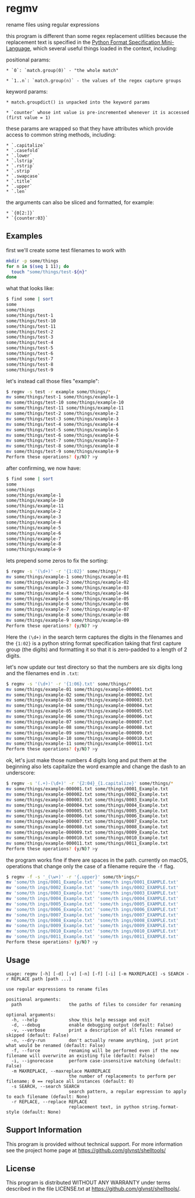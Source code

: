 # regmv

rename files using regular expressions

this program is different than some regex replacement utilities because the replacement text is specified in the [Python Format Specification Mini-Language](https://docs.python.org/3/library/string.html#format-specification-mini-language), which several useful things loaded in the context, including:

positional params:

    * `0`: `match.group(0)` - "the whole match"

    * `1..n`: `match.group(n)` - the values of the regex capture groups

keyword params:

    * match.groupdict() is unpacked into the keyword params

    * `counter` whose int value is pre-incremented whenever it is accessed (first value = 1)

these params are wrapped so that they have attributes which provide access to common string methods, including:

    * `.capitalize`
    * `.casefold`
    * `.lower`
    * `.lstrip`
    * `.rstrip`
    * `.strip`
    * `.swapcase`
    * `.title`
    * `.upper`
    * `.len`

the arguments can also be sliced and formatted, for example:

    * `{0[2:]}`
    * `{counter:03}`

## Examples

first we'll create some test filenames to work with

```sh
mkdir -p some/things
for n in $(seq 1 11); do
  touch "some/things/test-${n}"
done
```
what that looks like:

```sh
$ find some | sort
some
some/things
some/things/test-1
some/things/test-10
some/things/test-11
some/things/test-2
some/things/test-3
some/things/test-4
some/things/test-5
some/things/test-6
some/things/test-7
some/things/test-8
some/things/test-9
```

let's instead call those files "example":

```sh
$ regmv -s test -r example some/things/*
mv some/things/test-1 some/things/example-1
mv some/things/test-10 some/things/example-10
mv some/things/test-11 some/things/example-11
mv some/things/test-2 some/things/example-2
mv some/things/test-3 some/things/example-3
mv some/things/test-4 some/things/example-4
mv some/things/test-5 some/things/example-5
mv some/things/test-6 some/things/example-6
mv some/things/test-7 some/things/example-7
mv some/things/test-8 some/things/example-8
mv some/things/test-9 some/things/example-9
Perform these operations? (y/N)? >y
```

after confirming, we now have:

```sh
$ find some | sort
some
some/things
some/things/example-1
some/things/example-10
some/things/example-11
some/things/example-2
some/things/example-3
some/things/example-4
some/things/example-5
some/things/example-6
some/things/example-7
some/things/example-8
some/things/example-9
```

lets prepend some zeros to fix the sorting:

```sh
$ regmv -s '(\d+)' -r '{1:02}' some/things/*
mv some/things/example-1 some/things/example-01
mv some/things/example-2 some/things/example-02
mv some/things/example-3 some/things/example-03
mv some/things/example-4 some/things/example-04
mv some/things/example-5 some/things/example-05
mv some/things/example-6 some/things/example-06
mv some/things/example-7 some/things/example-07
mv some/things/example-8 some/things/example-08
mv some/things/example-9 some/things/example-09
Perform these operations? (y/N)? >y
```

Here the `(\d+)` in the search term captures the digits in the filenames and the `{1:02}` is a python string format specification taking that first capture group (the digits) and formatting it so that it is zero-padded to a length of 2 digits.

let's now update our test directory so that the numbers are six digits long and the filenames end in `.txt`:

```sh
$ regmv -s '(\d+)' -r '{1:06}.txt' some/things/*
mv some/things/example-01 some/things/example-000001.txt
mv some/things/example-02 some/things/example-000002.txt
mv some/things/example-03 some/things/example-000003.txt
mv some/things/example-04 some/things/example-000004.txt
mv some/things/example-05 some/things/example-000005.txt
mv some/things/example-06 some/things/example-000006.txt
mv some/things/example-07 some/things/example-000007.txt
mv some/things/example-08 some/things/example-000008.txt
mv some/things/example-09 some/things/example-000009.txt
mv some/things/example-10 some/things/example-000010.txt
mv some/things/example-11 some/things/example-000011.txt
Perform these operations? (y/N)? >y
```

ok, let's just make those numbers 4 digits long and put them at the beginning also lets capitalize the word example and change the dash to an underscore:

```sh
$ regmv -s '(.+)-(\d+)' -r '{2:04}_{1.capitalize}' some/things/*
mv some/things/example-000001.txt some/things/0001_Example.txt
mv some/things/example-000002.txt some/things/0002_Example.txt
mv some/things/example-000003.txt some/things/0003_Example.txt
mv some/things/example-000004.txt some/things/0004_Example.txt
mv some/things/example-000005.txt some/things/0005_Example.txt
mv some/things/example-000006.txt some/things/0006_Example.txt
mv some/things/example-000007.txt some/things/0007_Example.txt
mv some/things/example-000008.txt some/things/0008_Example.txt
mv some/things/example-000009.txt some/things/0009_Example.txt
mv some/things/example-000010.txt some/things/0010_Example.txt
mv some/things/example-000011.txt some/things/0011_Example.txt
Perform these operations? (y/N)? >y
```

the program works fine if there are spaces in the path. currently on macOS, operations that change only the case of a filename require the `-f` flag.

```sh
$ regmv -f -s '_(\w+)' -r '{.upper}' some/th*ings/*
mv 'some/th ings/0001_Example.txt' 'some/th ings/0001_EXAMPLE.txt'
mv 'some/th ings/0002_Example.txt' 'some/th ings/0002_EXAMPLE.txt'
mv 'some/th ings/0003_Example.txt' 'some/th ings/0003_EXAMPLE.txt'
mv 'some/th ings/0004_Example.txt' 'some/th ings/0004_EXAMPLE.txt'
mv 'some/th ings/0005_Example.txt' 'some/th ings/0005_EXAMPLE.txt'
mv 'some/th ings/0006_Example.txt' 'some/th ings/0006_EXAMPLE.txt'
mv 'some/th ings/0007_Example.txt' 'some/th ings/0007_EXAMPLE.txt'
mv 'some/th ings/0008_Example.txt' 'some/th ings/0008_EXAMPLE.txt'
mv 'some/th ings/0009_Example.txt' 'some/th ings/0009_EXAMPLE.txt'
mv 'some/th ings/0010_Example.txt' 'some/th ings/0010_EXAMPLE.txt'
mv 'some/th ings/0011_Example.txt' 'some/th ings/0011_EXAMPLE.txt'
Perform these operations? (y/N)? >y
```


##  Usage

```
usage: regmv [-h] [-d] [-v] [-n] [-f] [-i] [-m MAXREPLACE] -s SEARCH -r REPLACE path [path ...]

use regular expressions to rename files

positional arguments:
  path                  the paths of files to consider for renaming

optional arguments:
  -h, --help            show this help message and exit
  -d, --debug           enable debugging output (default: False)
  -v, --verbose         print a description of all files renamed or skipped (default: False)
  -n, --dry-run         don't actually rename anything, just print what would be renamed (default: False)
  -f, --force           renaming will be performed even if the new filename will overwrite an existing file (default: False)
  -i, --ignorecase      perform case-insensitive matching (default: False)
  -m MAXREPLACE, --maxreplace MAXREPLACE
                        the number of replacements to perform per filename; 0 == replace all instances (default: 0)
  -s SEARCH, --search SEARCH
                        search pattern, a regular expression to apply to each filename (default: None)
  -r REPLACE, --replace REPLACE
                        replacement text, in python string.format-style (default: None)
```

## Support Information

This program is provided without technical support. For more information see the project home page at <https://github.com/glvnst/shelltools/>

## License

This program is distributed WITHOUT ANY WARRANTY under terms described in the file LICENSE.txt at <https://github.com/glvnst/shelltools/>.